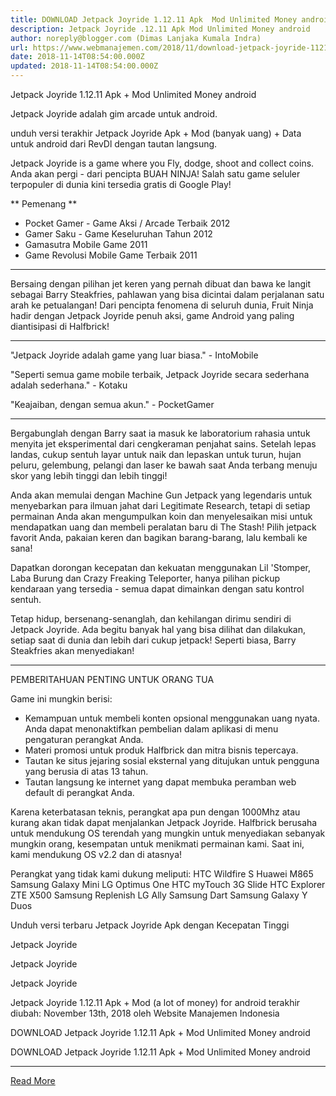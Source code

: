 ```yaml
---
title: DOWNLOAD Jetpack Joyride 1.12.11 Apk  Mod Unlimited Money android
description: Jetpack Joyride .12.11 Apk Mod Unlimited Money android
author: noreply@blogger.com (Dimas Lanjaka Kumala Indra)
url: https://www.webmanajemen.com/2018/11/download-jetpack-joyride-11211-apk-mod.html
date: 2018-11-14T08:54:00.000Z
updated: 2018-11-14T08:54:00.000Z
---
```


Jetpack Joyride 1.12.11 Apk + Mod Unlimited Money android 
  
  
  
  Jetpack Joyride adalah gim arcade untuk android. 
  
  unduh versi terakhir Jetpack Joyride Apk + Mod (banyak uang) + Data untuk android dari RevDl dengan tautan langsung. 
  
 Jetpack Joyride is a game where you Fly, dodge, shoot and collect coins. 
   Anda akan pergi - dari pencipta BUAH NINJA!  Salah satu game seluler terpopuler di dunia kini tersedia gratis di Google Play! 
  
  ** Pemenang ** 
 - Pocket Gamer - Game Aksi / Arcade Terbaik 2012 
 - Gamer Saku - Game Keseluruhan Tahun 2012 
 - Gamasutra Mobile Game 2011 
 - Game Revolusi Mobile Game Terbaik 2011 
  
  **** 
  

  
  Bersaing dengan pilihan jet keren yang pernah dibuat dan bawa ke langit sebagai Barry Steakfries, pahlawan yang bisa dicintai dalam perjalanan satu arah ke petualangan!  Dari pencipta fenomena di seluruh dunia, Fruit Ninja hadir dengan Jetpack Joyride penuh aksi, game Android yang paling diantisipasi di Halfbrick! 
  
  **** 
  
  "Jetpack Joyride adalah game yang luar biasa." - IntoMobile 
  
  "Seperti semua game mobile terbaik, Jetpack Joyride secara sederhana adalah sederhana." - Kotaku 
  
  "Keajaiban, dengan semua akun." - PocketGamer 
  
  **** 
  
  Bergabunglah dengan Barry saat ia masuk ke laboratorium rahasia untuk menyita jet eksperimental dari cengkeraman penjahat sains.  Setelah lepas landas, cukup sentuh layar untuk naik dan lepaskan untuk turun, hujan peluru, gelembung, pelangi dan laser ke bawah saat Anda terbang menuju skor yang lebih tinggi dan lebih tinggi! 
  
  Anda akan memulai dengan Machine Gun Jetpack yang legendaris untuk menyebarkan para ilmuan jahat dari Legitimate Research, tetapi di setiap permainan Anda akan mengumpulkan koin dan menyelesaikan misi untuk mendapatkan uang dan membeli peralatan baru di The Stash!  Pilih jetpack favorit Anda, pakaian keren dan bagikan barang-barang, lalu kembali ke sana! 
  
  Dapatkan dorongan kecepatan dan kekuatan menggunakan Lil 'Stomper, Laba Burung dan Crazy Freaking Teleporter, hanya pilihan pickup kendaraan yang tersedia - semua dapat dimainkan dengan satu kontrol sentuh. 
  
  Tetap hidup, bersenang-senanglah, dan kehilangan dirimu sendiri di Jetpack Joyride.  Ada begitu banyak hal yang bisa dilihat dan dilakukan, setiap saat di dunia dan lebih dari cukup jetpack!  Seperti biasa, Barry Steakfries akan menyediakan! 
  
  **** 
  
  PEMBERITAHUAN PENTING UNTUK ORANG TUA 
  
  Game ini mungkin berisi: 
  
  - Kemampuan untuk membeli konten opsional menggunakan uang nyata.  Anda dapat menonaktifkan pembelian dalam aplikasi di menu pengaturan perangkat Anda. 
 - Materi promosi untuk produk Halfbrick dan mitra bisnis tepercaya. 
 - Tautan ke situs jejaring sosial eksternal yang ditujukan untuk pengguna yang berusia di atas 13 tahun. 
 - Tautan langsung ke internet yang dapat membuka peramban web default di perangkat Anda. 
  
  Karena keterbatasan teknis, perangkat apa pun dengan 1000Mhz atau kurang akan tidak dapat menjalankan Jetpack Joyride.  Halfbrick berusaha untuk mendukung OS terendah yang mungkin untuk menyediakan sebanyak mungkin orang, kesempatan untuk menikmati permainan kami.  Saat ini, kami mendukung OS v2.2 dan di atasnya! 
  
  Perangkat yang tidak kami dukung meliputi: 
 HTC Wildfire S 
 Huawei M865 
 Samsung Galaxy Mini 
 LG Optimus One 
 HTC myTouch 3G Slide 
 HTC Explorer 
 ZTE X500 
 Samsung Replenish 
 LG Ally 
 Samsung Dart 
 Samsung Galaxy Y Duos 
  
  Unduh versi terbaru Jetpack Joyride Apk   dengan Kecepatan Tinggi 
  
  
    
  Jetpack Joyride 
  
  
  
    
  Jetpack Joyride 
  
  
  
    
  Jetpack Joyride 
  
  
  Jetpack Joyride 1.12.11 Apk + Mod (a lot of money) for android terakhir diubah: November 13th, 2018 oleh Website Manajemen Indonesia 
  
  
  
  DOWNLOAD Jetpack Joyride 1.12.11 Apk + Mod Unlimited Money android 
  
 DOWNLOAD Jetpack Joyride 1.12.11 Apk + Mod Unlimited Money android<hr/> <a href="https://www.webmanajemen.com/2018/11/download-jetpack-joyride-11211-apk-mod.html" rel="follow" class="button" id="read-more">Read More</a>
